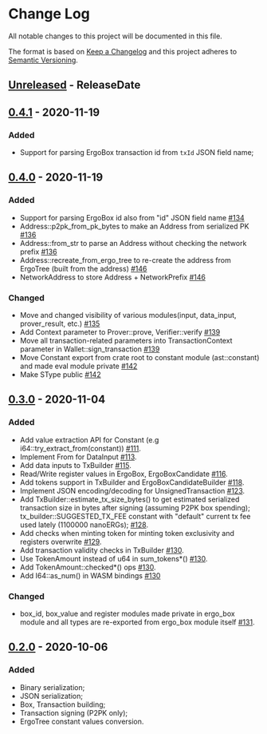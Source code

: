 # Change Log
All notable changes to this project will be documented in this file.

The format is based on [Keep a Changelog](http://keepachangelog.com/)
and this project adheres to [Semantic Versioning](http://semver.org/).

<!-- next-header -->
## [Unreleased] - ReleaseDate
## [0.4.1] - 2020-11-19

### Added 

- Support for parsing ErgoBox transaction id from `txId` JSON field name;

## [0.4.0] - 2020-11-19

### Added

- Support for parsing ErgoBox id also from "id" JSON field name [#134](https://github.com/ergoplatform/sigma-rust/pull/134)
- Address::p2pk_from_pk_bytes to make an Address from serialized PK [#136](https://github.com/ergoplatform/sigma-rust/pull/136)
- Address::from_str to parse an Address without checking the network prefix [#136](https://github.com/ergoplatform/sigma-rust/pull/136)
- Address::recreate_from_ergo_tree to re-create the address from ErgoTree (built from the address) [#146](https://github.com/ergoplatform/sigma-rust/pull/146)
- NetworkAddress to store Address + NetworkPrefix [#146](https://github.com/ergoplatform/sigma-rust/pull/144)


### Changed

- Move and changed visibility of various modules(input, data_input, prover_result, etc.) [#135](https://github.com/ergoplatform/sigma-rust/pull/135)
- Add Context parameter to Prover::prove, Verifier::verify [#139](https://github.com/ergoplatform/sigma-rust/pull/139)
- Move all transaction-related parameters into TransactionContext parameter in Wallet::sign_transaction [#139](https://github.com/ergoplatform/sigma-rust/pull/139)
- Move Constant export from crate root to constant module (ast::constant) and made eval module private [#142](https://github.com/ergoplatform/sigma-rust/pull/142)
- Make SType public [#142](https://github.com/ergoplatform/sigma-rust/pull/142)

## [0.3.0] - 2020-11-04

### Added

- Add value extraction API for Constant (e.g i64::try_extract_from(constant))  [#111](https://github.com/ergoplatform/sigma-rust/pull/111).
- Implement From<BoxId> for DataInput [#113](https://github.com/ergoplatform/sigma-rust/pull/113).
- Add data inputs to TxBuilder [#115](https://github.com/ergoplatform/sigma-rust/pull/115).
- Read/Write register values in ErgoBox, ErgoBoxCandidate [#116](https://github.com/ergoplatform/sigma-rust/pull/116).
- Add tokens support in TxBuilder and ErgoBoxCandidateBuilder [#118](https://github.com/ergoplatform/sigma-rust/pull/118).
- Implement JSON encoding/decoding for UnsignedTransaction [#123](https://github.com/ergoplatform/sigma-rust/pull/123).
- Add TxBuilder::estimate_tx_size_bytes() to get estimated serialized transaction size in bytes after signing (assuming P2PK box spending); tx_builder::SUGGESTED_TX_FEE constant with "default" current tx fee used lately (1100000 nanoERGs); [#128](https://github.com/ergoplatform/sigma-rust/pull/128).
- Add checks when minting token for minting token exclusivity and registers overwrite [#129](https://github.com/ergoplatform/sigma-rust/pull/129).
- Add transaction validity checks in TxBuilder [#130](https://github.com/ergoplatform/sigma-rust/pull/130).
- Use TokenAmount instead of u64 in sum_tokens*() [#130](https://github.com/ergoplatform/sigma-rust/pull/130).
- Add TokenAmount::checked*() ops [#130](https://github.com/ergoplatform/sigma-rust/pull/130).
- Add I64::as_num() in WASM bindings [#130](https://github.com/ergoplatform/sigma-rust/pull/130)
 

### Changed

- box_id, box_value and register modules made private in ergo_box module and all types are re-exported from ergo_box module itself [#131](https://github.com/ergoplatform/sigma-rust/pull/131).


## [0.2.0] - 2020-10-06

### Added

- Binary serialization;
- JSON serialization;
- Box, Transaction building;
- Transaction signing (P2PK only);
- ErgoTree constant values conversion.

<!-- next-url -->
[Unreleased]: https://github.com/ergoplatform/sigma-rust/compare/ergo-lib-v0.4.1...HEAD
[0.4.1]: https://github.com/ergoplatform/sigma-rust/compare/ergo-lib-v0.4.0...ergo-lib-v0.4.1
[0.4.0]: https://github.com/ergoplatform/sigma-rust/compare/ergo-lib-v0.3.0...ergo-lib-v0.4.0
[0.3.0]: https://github.com/ergoplatform/sigma-rust/compare/v0.2.0...ergo-lib-v0.3.0
[0.2.0]: https://github.com/ergoplatform/sigma-rust/compare/v0.1.0...v0.2.0        
